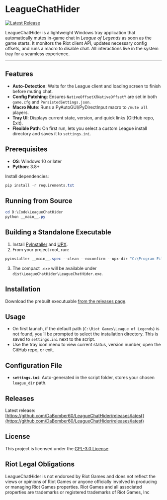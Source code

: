 # LeagueChatHider

[![Latest Release](https://img.shields.io/github/v/release/DaBomber60/LeagueChatHider?style=flat-square)](https://github.com/DaBomber60/LeagueChatHider/releases/latest)

LeagueChatHider is a lightweight Windows tray application that automatically mutes in-game chat in *League of Legends* as soon as the game starts. It monitors the Riot client API, updates necessary config offsets, and runs a macro to disable chat. All interactions live in the system tray for a seamless experience.

---

## Features

- **Auto-Detection**: Waits for the League client and loading screen to finish before muting chat.
- **Config Patching**: Ensures `NativeOffsetX`/`NativeOffsetY` are set in both `game.cfg` and `PersistedSettings.json`.
- **Macro Mute**: Runs a PyAutoGUI/PyDirectInput macro to `/mute all` players.
- **Tray UI**: Displays current state, version, and quick links (GitHub repo, Exit).
- **Flexible Path**: On first run, lets you select a custom League install directory and saves it to `settings.ini`.

## Prerequisites

- **OS**: Windows 10 or later
- **Python**: 3.8+

Install dependencies:
```powershell
pip install -r requirements.txt
```

## Running from Source

```powershell
cd D:\Code\LeagueChatHider
python __main__.py
```

## Building a Standalone Executable

1. Install [PyInstaller](https://pyinstaller.org) and [UPX](https://upx.github.io/).
2. From your project root, run:
```powershell
pyinstaller __main__.spec --clean --noconfirm --upx-dir "C:\Program Files\upx"
```
3. The compact `.exe` will be available under `dist\LeagueChatHider\LeagueChatHider.exe`.

## Installation

Download the prebuilt executuable [from the releases page](https://github.com/DaBomber60/LeagueChatHider/releases/latest).

## Usage

- On first launch, if the default path (`C:\Riot Games\League of Legends`) is not found, you’ll be prompted to select the installation directory. This is saved to `settings.ini` next to the script.
- Use the tray icon menu to view current status, version number, open the GitHub repo, or exit.

## Configuration File

- **`settings.ini`**: Auto-generated in the script folder, stores your chosen `league_dir` path.

## Releases

Latest release: [https://github.com/DaBomber60/LeagueChatHider/releases/latest](https://github.com/DaBomber60/LeagueChatHider/releases/latest)

## License

This project is licensed under the [GPL-3.0 License](LICENSE).

## Riot Legal Obligations

LeagueChatHider is not endorsed by Riot Games and does not reflect the views or opinions of Riot Games or anyone officially involved in producing or managing Riot Games properties. Riot Games and all associated properties are trademarks or registered trademarks of Riot Games, Inc
